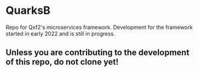 # QuarksB
Repo for Qxf2's microservices framework. Development for the framework started in early 2022 and is still in progress. 

## Unless you are contributing to the development of this repo, do not clone yet!

